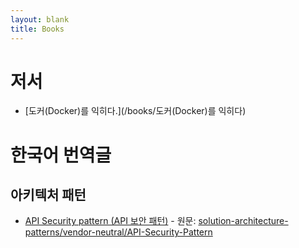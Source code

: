 ```yaml
---
layout: blank
title: Books
---
```

# 저서
* [도커(Docker)를 익히다.](/books/도커(Docker)를 익히다)

# 한국어 번역글
## 아키텍처 패턴
* [API Security pattern (API 보안 패턴)](/books/solution-architecture-pattern/API-Security-pattern) - 원문: [solution-architecture-patterns/vendor-neutral/API-Security-Pattern](https://github.com/chanakaudaya/solution-architecture-patterns/blob/master/vendor-neutral/API-Security-Pattern.md)

